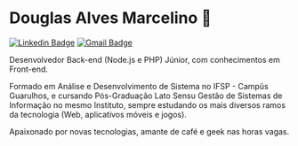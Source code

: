 # Douglas Alves Marcelino :duck:

[![Linkedin Badge](https://img.shields.io/badge/-Douglas%20Alves%20Marcelino-ff7f00?style=flat-square&logo=Linkedin&logoColor=white&link=https://www.linkedin.com/in/douglas-alves-marcelino-704250180/)](https://www.linkedin.com/in/douglas-alves-marcelino-704250180/) [![Gmail Badge](https://img.shields.io/badge/-douglasmarcelinodev@gmail.com-ff7f00?style=flat-square&logo=Gmail&logoColor=white&link=mailto:douglasmarcelinodev@gmail.com)](mailto:douglasmarcelinodev@gmail.com)

Desenvolvedor Back-end (Node.js e PHP) Júnior, com conhecimentos em Front-end.

Formado em Análise e Desenvolvimento de Sistema no IFSP - Campûs Guarulhos, e cursando Pós-Graduação Lato Sensu Gestão de Sistemas de Informação no mesmo Instituto, sempre estudando os mais diversos ramos da tecnologia (Web, aplicativos móveis e jogos).

Apaixonado por novas tecnologias, amante de café e geek nas horas vagas.
